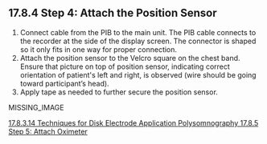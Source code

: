 ## 17.8.4 Step 4: Attach the Position Sensor

1. Connect cable from the PIB to the main unit.  The PIB cable connects to the recorder at the side of the display screen.  The connector is shaped so it only fits in one way for proper connection.
2. Attach the position sensor to the Velcro square on the chest band.  Ensure that picture on top of position sensor, indicating correct orientation of patient's left and right, is observed (wire should be going toward participant’s head).
3. Apply tape as needed to further secure the position sensor.

MISSING_IMAGE


<div class="center">
<div class="btn-group">
  <a href=":pages_path:/manuals/polysomnography/17-08-03-14-techniques-application.md" class="btn btn-default">
    <span class="glyphicon glyphicon-chevron-left"></span>
    17.8.3.14 Techniques for Disk Electrode Application
  </a>

  <a href=":pages_path:/manuals/polysomnography" class="btn btn-default">
    <span class="glyphicon glyphicon-chevron-up"></span>
    Polysomnography
  </a>

  <a href=":pages_path:/manuals/polysomnography/17-08-05-00-step5.md" class="btn btn-success">
    17.8.5 Step 5: Attach Oximeter
    <span class="glyphicon glyphicon-chevron-right"></span>
  </a>
</div>
</div>
